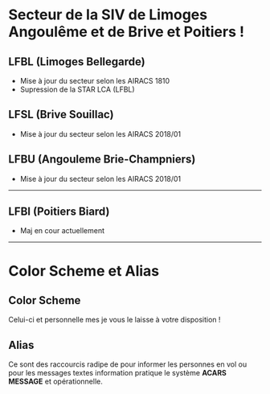 # Secteur de la SIV de Limoges Angoulême et de Brive et Poitiers !

## LFBL (Limoges Bellegarde)

* Mise à jour du secteur selon les AIRACS 1810
* Supression de la STAR LCA (LFBL)

## LFSL (Brive Souillac)

* Mise à jour du secteur selon les AIRACS 2018/01

## LFBU (Angouleme Brie-Champniers)

* Mise à jour du secteur selon les AIRACS 2018/01

***

## LFBI (Poitiers Biard)

* Maj en cour actuellement

***

# Color Scheme et Alias

## Color Scheme

Celui-ci et personnelle mes je vous le laisse à votre disposition !

## Alias

Ce sont des raccourcis radipe de pour informer les personnes en vol ou pour les messages textes information pratique le système **ACARS MESSAGE** et opérationnelle.
